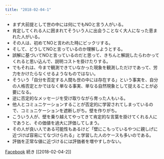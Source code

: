 ```yaml
---
title: "2018-02-04-1"
---
```


- まず大前提として世の中には何にでもNOと言う人がいる。
- 肯定してくれる人に囲まれてそういう人に出会うことなく大人になった恵まれた人がいる。
- その人は、初めてNOと言われた時にビックリする。
- そして、どうしてNOと言っているのか理解しようとする。
- 誤解に基づいてNOと言っているのだと思って、きちんと解説したらわかってくれると思い込んで、説明コストを掛けたりする。
- でもそれは、今まで観測できていなかった現象を観測しただけであって、労力をかけたらなくせるようなものではない。
- そういう「自分を否定する人間も世の中には存在する」という事実を、自分の人格否定とかではなく単なる事実、単なる自然現象として捉えることが必要になる。
- 逆に否定的なメッセージを受け取りながら育った人もいる。
- 他人とコミュニケーションすることが否定的に学習されてしまっているので、コミュニケーションを遮断しがち。壁を作りがち。
- こういう人が、壁を乗り越えてやってきて肯定的な言葉を掛けてくれる人にであうと、その価値を過大に評価してしまう。
- その人が良い人である可能性もあるけど「壁にこもっているやつに親しげに近づけば容易にてなづけられる」と学習した人のケースも多いのである。
- 評価を正常な値に近づけるには評価者を増やすしかない。

[Facebook](https://www.facebook.com/nishiohirokazu/posts/10214481991420099)
続き [[2018-02-04-2]]
